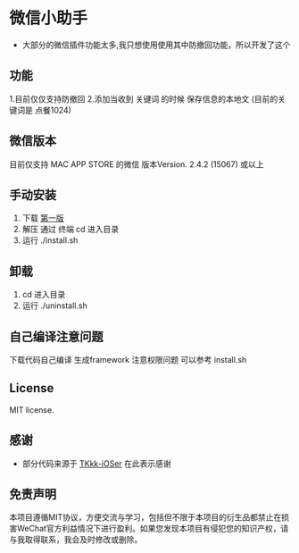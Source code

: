 # 微信小助手

- 大部分的微信插件功能太多,我只想使用使用其中防撤回功能，所以开发了这个

## 功能
  1.目前仅仅支持防撤回
  2.添加当收到 关键词 的时候 保存信息的本地文  (目前的关键词是 点餐1024)

## 微信版本
  目前仅支持 MAC APP STORE 的微信 版本Version. 2.4.2 (15067) 或以上

## 手动安装
  1. 下载 [第一版](https://github.com/luqigit/WeiXinPlugin-Mac/releases/download/1.0/release.zip)
  2. 解压 通过 终端 cd 进入目录
  3. 运行  ./install.sh

## 卸载
  1. cd 进入目录
  2. 运行 ./uninstall.sh

## 自己编译注意问题
  下载代码自己编译 生成framework 注意权限问题 可以参考 install.sh

## License

MIT license. 

## 感谢
  - 部分代码来源于 [TKkk-iOSer](https://github.com/TKkk-iOSer) 在此表示感谢

## 免责声明

本项目遵循MIT协议，方便交流与学习，包括但不限于本项目的衍生品都禁止在损害WeChat官方利益情况下进行盈利。如果您发现本项目有侵犯您的知识产权，请与我取得联系，我会及时修改或删除。
